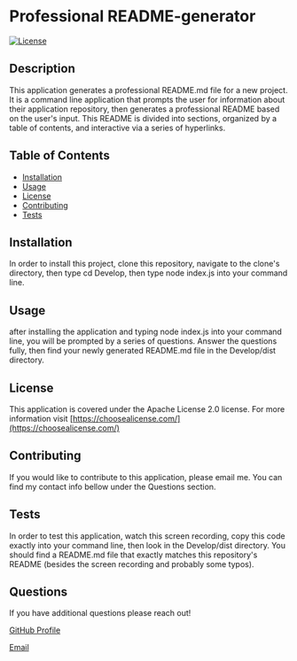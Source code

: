 # Professional README-generator

[![License](https://img.shields.io/badge/License-Apache%202.0-yellowgreen.svg)](https://opensource.org/licenses/Apache-2.0) 

## Description

This application generates a professional README.md file for a new project. It is a command line application that prompts the user for information about their application repository, then generates a professional README based on the user's input. This README is divided into sections, organized by a table of contents, and interactive via a series of hyperlinks. 

## Table of Contents

* [Installation](#installation)
* [Usage](#usage)
* [License](#license)    
* [Contributing](#Contributing)
* [Tests](#Tests)

## Installation

In order to install this project, clone this repository, navigate to the clone's directory, then type cd Develop, then type node index.js into your command line.

## Usage

after installing the application and typing node index.js into your command line, you will be prompted by a series of questions. Answer the questions fully, then find your newly generated README.md file in the Develop/dist directory.

## License

This application is covered under the Apache License 2.0 license. For more information visit [https://choosealicense.com/](https://choosealicense.com/)

## Contributing

If you would like to contribute to this application, please email me. You can find my contact info bellow under the Questions section.

## Tests

In order to test this application, watch this screen recording, copy this code exactly into your command line, then look in the Develop/dist directory. You should find a README.md file that exactly matches this repository's README (besides the screen recording and probably some typos).

## Questions

If you have additional questions please reach out!
    
[GitHub Profile](https://github.com/lrk83)

[Email](lrk83@cornell.edu)
